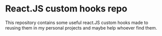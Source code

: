 # React.JS custom hooks repo

This repository contains some useful react.JS custom hooks made to reusing them in my personal projects and maybe help whoever find them.